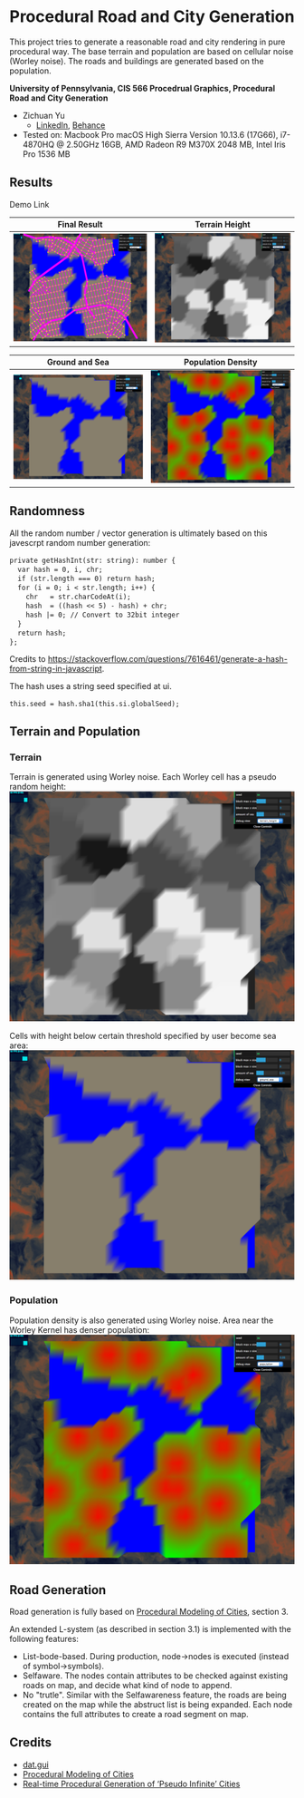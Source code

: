# Procedural Road and City Generation

This project tries to generate a reasonable road and city rendering in pure procedural way. The base terrain and population are based on cellular noise (Worley noise). The roads and buildings are generated based on the population.

**University of Pennsylvania, CIS 566 Procedrual Graphics, Procedural Road and City Generation**

* Zichuan Yu
  * [LinkedIn](https://www.linkedin.com/in/zichuan-yu/), [Behance](https://www.behance.net/zainyu717ebcc)
* Tested on: Macbook Pro macOS High Sierra Version 10.13.6 (17G66), i7-4870HQ @ 2.50GHz 16GB, AMD Radeon R9 M370X 2048 MB, Intel Iris Pro 1536 MB

## Results

Demo Link

|Final Result|Terrain Height|
|-|-|
|![result](img/result_final.png)|![result](img/result_terrain_height.png)|

|Ground and Sea|Population Density|
|-|-|
|![result](img/result_ground_sea.png)|![result](img/result_population.png)|

## Randomness

All the random number / vector generation is ultimately based on this javescrpt random number generation:

```
private getHashInt(str: string): number {
  var hash = 0, i, chr;
  if (str.length === 0) return hash;
  for (i = 0; i < str.length; i++) {
    chr   = str.charCodeAt(i);
    hash  = ((hash << 5) - hash) + chr;
    hash |= 0; // Convert to 32bit integer
  }
  return hash;
};
```

Credits to https://stackoverflow.com/questions/7616461/generate-a-hash-from-string-in-javascript.

The hash uses a string seed specified at ui.

```
this.seed = hash.sha1(this.si.globalSeed);
```

## Terrain and Population


### Terrain

Terrain is generated using Worley noise. Each Worley cell has a pseudo random height:
![result](img/result_terrain_height.png)

Cells with height below certain threshold specified by user become sea area:
![result](img/result_ground_sea.png)

### Population

Population density is also generated using Worley noise. Area near the Worley Kernel has denser population:
![result](img/result_population.png)

## Road Generation

Road generation is fully based on [Procedural Modeling of Cities](https://dl.acm.org/citation.cfm?id=383292), section 3.

An extended L-system (as described in section 3.1) is implemented with the following features:

- List-bode-based. During production, node->nodes is executed (instead of symbol->symbols).
- Selfaware. The nodes contain attributes to be checked against existing roads on map, and decide what kind of node to append.
- No "trutle". Similar with the Selfawareness feature, the roads are being created on the map while the abstruct list is being expanded. Each node contains the full attributes to create a road segment on map.

## Credits

* [dat.gui](https://github.com/dataarts/dat.gui)
* [Procedural Modeling of Cities](https://dl.acm.org/citation.cfm?id=383292)
* [Real-time Procedural Generation of ‘Pseudo Infinite’ Cities](https://dl.acm.org/citation.cfm?doid=604471.604490)